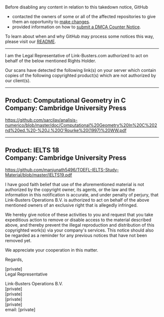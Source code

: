 Before disabling any content in relation to this takedown notice, GitHub
- contacted the owners of some or all of the affected repositories to give them an opportunity to [make changes](https://docs.github.com/en/github/site-policy/dmca-takedown-policy#a-how-does-this-actually-work).
- provided information on how to [submit a DMCA Counter Notice](https://docs.github.com/en/articles/guide-to-submitting-a-dmca-counter-notice).

To learn about when and why GitHub may process some notices this way, please visit our [README](https://github.com/github/dmca/blob/master/README.md#anatomy-of-a-takedown-notice).

---

I am the Legal Representative of Link-Busters.com authorized to act on behalf of the below mentioned Rights Holder.

Our scans have detected the following link(s) on your server which contain copies of the following copyrighted product(s) which are not authorized by our client(s).


-----------------------------------------------  
Product: Computational Geometry in C  
Company: Cambridge University Press  
-----------------------------------------------  
https://github.com/sarcilav/analisis-numerico/blob/master/doc/Computational%20Geometry%20In%20C%202nd%20ed.%20-%20J.%20O'Rourke%20(1997)%20WW.pdf

-----------------------------------------------  
Product: IELTS 18  
Company: Cambridge University Press  
-----------------------------------------------  
https://github.com/manjunath5496/TOEFL-IELTS-Study-Material/blob/master/IELTS19.pdf


I have good faith belief that use of the aforementioned material is not authorized by the copyright owner, its agents, or the law and the information in this notification is accurate, and under penalty of perjury, that Link-Busters Operations B.V. is authorized to act on behalf of the above mentioned owners of an exclusive right that is allegedly infringed.

We hereby give notice of these activities to you and request that you take expeditious action to remove or disable access to the material described above, and thereby prevent the illegal reproduction and distribution of this copyrighted work(s) via your company's services. This notice should also be regarded as a reminder for any previous notices that have not been removed yet.

We appreciate your cooperation in this matter.

Regards,

[private]  
Legal Representative

Link-Busters Operations B.V.  
[private]  
[private]  
[private]  
[private]  
email: [private]  
